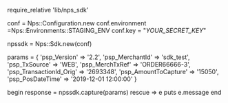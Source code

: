 require_relative 'lib/nps_sdk'

conf = Nps::Configuration.new
conf.environment =Nps::Environments::STAGING_ENV
conf.key = "_YOUR_SECRET_KEY_"

npssdk = Nps::Sdk.new(conf)

params = {
    'psp_Version' => '2.2',
    'psp_MerchantId' => 'sdk_test',
    'psp_TxSource' => 'WEB',
    'psp_MerchTxRef' => 'ORDER66666-3',
    'psp_TransactionId_Orig' => '2693348',
    'psp_AmountToCapture' => '15050',
    'psp_PosDateTime' => '2019-12-01 12:00:00'
}

begin 
    response = npssdk.capture(params) 
rescue => e 
    puts e.message 
end 
